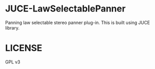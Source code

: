 # JUCE-LawSelectablePanner
Panning law selectable stereo panner plug-in. This is built using JUCE library.

# LICENSE
GPL v3
